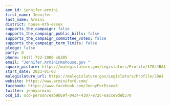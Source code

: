 ```yaml
---
aom_id: jennifer-armini
first_name: Jennifer
last_name: Armini
district: house-8th-essex
supports_the_campaign: false
supports_the_campaign_public_bills: false
supports_the_campaign_committee_votes: false
supports_the_campaign_term_limits: false
pledge: false
party: D
phone: (617) 722-2000 x6305
email: "Jennifer.Armini@mahouse.gov "
square_picture: https://malegislature.gov/Legislators/Profile/170/JBA1.jpg
start_date: 2023-01-03
malegislature_url: https://malegislature.gov/Legislators/Profile/JBA1
website: https://www.arminifor8.com/
facebook: https://www.facebook.com/JennyForEssex8
twitter: jennyarmini
ocd_id: ocd-person/eab9b69f-0434-4307-972c-6acce9deb370
---
```

